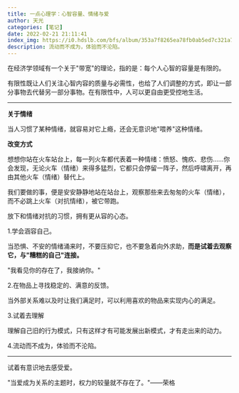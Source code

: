 ```yaml
---
title: 一点心理学：心智容量、情绪与爱
author: 天光
categories: [笔记]
date: 2022-02-21 21:11:41
index_img: https://i0.hdslb.com/bfs/album/353a7f8265ea78fb0ab5ed7c321a7c612beb6df8.png@600w.webp
description: 流动而不成为，体验而不沦陷。
---
```


在经济学领域有一个关于"带宽"的理论，指的是：每个人心智的容量是有限的。

有限性既让人们关注心智内容的质量与必需性，也给了人们调整的方式，即让一部分事物去代替另一部分事物。在有限性中，人可以更自由更受控地生活。

---

**关于情绪**

当人习惯了某种情绪，就容易对它上瘾，还会无意识地"喂养"这种情绪。

**改变方式**

想想你站在火车站台上，每一列火车都代表着一种情绪：愤怒、愧疚、悲伤……你会发现，无论火车（情绪）来得多猛烈，它都只会停留一阵子，然后呼啸离开，再由其他火车（情绪）替代上。

我们要做的事，便是安安静静地站在站台上，观察那些来去匆匆的火车（情绪），而不必跳上火车（对抗情绪），被它带跑。

放下和情绪对抗的习惯，拥有更从容的心态。

1.学会涵容自己。

当恐惧、不安的情绪涌来时，不要压抑它，也不要急着向外求助，**而是试着去观察它，与"糟糕的自己"连接。**

"我看见你的存在了，我接纳你。"

2.在物品上寻找稳定的、满意的反馈。

当外部关系难以及时让我们满足时，可以利用喜欢的物品来实现内心的满足。

3.试着去理解

理解自己旧的行为模式，只有这样才有可能发展出新模式，才有走出来的动力。

4.流动而不成为，体验而不沦陷。

---

试着有意识地去感受爱。

"当爱成为关系的主题时，权力的较量就不存在了。"——荣格